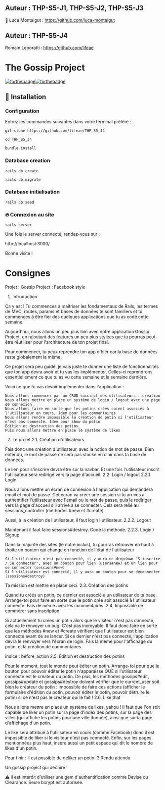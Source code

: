 ## Auteur : THP-S5-J1, THP-S5-J2, THP-S5-J3 
🐰 Luca Montaigut : https://github.com/luca-montaigut

## Auteur : THP-S5-J4
Romain Leporatti : https://github.com/lifeae

# The Gossip Project

[![forthebadge](https://forthebadge.com/images/badges/made-with-ruby.svg)![forthebadge](http://forthebadge.com/images/badges/built-with-love.svg)](http://forthebadge.com)

## :wrench: Installation 

### Configuration
Entrez les commandes suivantes dans votre terminal préféré :

`git clone https://github.com/lifeae/THP_S5_J4`

`cd THP_S5_J4`

`bundle install`

### Database creation

`rails db:create`

`rails db:migrate`

### Database initialisation

`rails db:seed`

### 🔥 Connexion au site

`rails server`

Une fois le server connecté, rendez-vous sur :

http://localhost:3000/

Bonne visite !



# Consignes


Projet : Gossip Project : Facebook style

1. Introduction

Ça y est ! Tu commences à maîtriser les fondamentaux de Rails, les termes de MVC, routes, params et bases de données te sont familiers et tu commences à être fier des quelques applications que tu as codé cette semaine.

Aujourd'hui, nous allons un peu plus loin avec notre application Gossip Project, en rajoutant des features un peu plus stylées que tu pourras peut-être réutiliser pour l'architecture de ton projet final.

Pour commencer, tu peux reprendre ton app d'hier car la base de données reste globalement la même.

Ce projet sera peu guidé, je vais juste te donner une liste de fonctionnalités que ton app devra avoir et tu vas les implémenter. Celles-ci reprendrons essentiellement ce que tu as vu cette semaine et la semaine dernière.

Voici ce que tu vas devoir implémenter dans l'application :

    Nous allons commencer par un CRUD succinct des utilisateurs : création
    Nous allons mettre en place un système de login / logout avec une page de connexion
    Nous allons faire en sorte que les potins créés soient associés à l'utilisateur en cours, idem pour les commentaires
    Nous allons rendre impossible la création de potin si l'utilisateur n'est pas connecté. Idem pour show du potin
    Édition et destruction des potins
    Puis nous allons mettre en place le système de likes

2. Le projet
2.1. Création d'utilisateurs

Fais donc une création d'utilisateur, avec la notion de mot de passe. Bien entendu, le mot de passe ne sera pas stocké en clair dans ta base de données.

Le lien pour s'inscrire devra être sur la navbar. Et une fois l'utilisateur inscrit l'utilisateur sera redirigé vers la page d'accueil.
2.2. Login / logout
2.2.1. Login

Nous allons mettre un écran de connexion à l'application qui demandera email et mot de passe. Cet écran va créer une session si tu arrives à authentifier l'utilisateur avec l'email ou le mot de passe, puis le rediriger vers la page d'accueil s'il arrive à se connecter. Cela sera relié au sessions_controller (méthodes #new et #create)

Aussi, à la création de l'utilisateur, il faut login l'utilisateur.
2.2.2. Logout

Maintenant il faut faire sessions#destroy. Code la méthode.
2.2.3. Login / Signup

Dans la majorité des sites (le notre inclus), tu pourras retrouver en haut à droite un bouton qui change en fonction de l'état de l'utilisateur

    Si l'utilisateur n'est pas connecté, il y aura un dropdown "S'inscrire / Se connecter", avec un bouton pour lien (users#new) et un lien pour se connecter (sessions#new)
    Si l'utilisateur est connecté, il y aura un bouton pour se déconnecter (sessions#destroy)

Ta mission est mettre en place ceci.
2.3. Création des potins

Quand tu créés un potin, ce dernier est associé à un utilisateur de ta base. Arrange-toi pour faire en sorte que le potin créé soit associé à l'utilisateur connecté. Fais de même avec les commentaires.
2.4. Impossible de commérer sans inscription

Si actuellement tu crées un potin alors que le visiteur n'est pas connecté, cela va te renvoyer un bug. C'est pas incroyable. Il faut donc faire en sorte que les méthodes #new et #create vérifient que l'utilisateur est bien connecté avant de se lancer. Si ce dernier n'est pas connecté, l'application devra le renvoyer vers l'écran de login. Fais la même pour l'affichage du potin, et la création de commentaires.

indice : before_action
2.5. Édition et destruction des potins

Pour le moment, tout le monde peut éditer un potin. Arrange-toi pour que le bouton pour pouvoir éditer le potin n'apparaisse QUE si l'utilisateur connecté est le créateur du potin. De plus, les méthodes gossips#edit, gossips#update et gossips#destroy doivent vérifier que le current_user soit bien le créateur du potin : impossible de faire ces actions (afficher le formulaire d'édition du potin, pouvoir éditer le potin, pouvoir détruire le potin) si ce n'est pas le créateur qui le fait !
2.6. Like that

Nous allons mettre en place un système de likes, yahou ! Il faut que l'on soit capable de liker un potin sur la page d'index des potins, sur la page des villes (qui affiche les potins pour une ville donnée), ainsi que sur la page d'affichage d'un potin.

Le like sera attribué à l'utilisateur en cours (comme Facebook) donc il est impossible de liker si le visiteur n'est pas connecté. Enfin, sur les pages mentionnées plus haut, insère aussi un petit espace qui dit le nombre de likes d'un potin.

Pour finir : il est possible de déliker un potin.
3.Rendu attendu

Un gossip project qui déchire !

⚠ il est interdit d'utiliser une gem d'authentification comme Devise ou Clearance. Seule bcrypt est autorisée.
